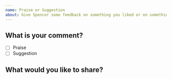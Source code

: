 ```yaml
---
name: Praise or Suggestion
about: Give Spencer some feedback on something you liked or on something that can be improved
---
```


## What is your comment?
- [ ] Praise
- [ ] Suggestion

## What would you like to share?
